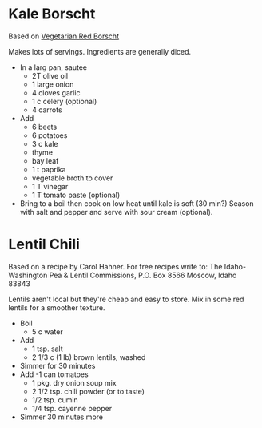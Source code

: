 # Kale Borscht
Based on [Vegetarian Red Borscht](https://cooking.nytimes.com/recipes/1019972-vegetarian-red-borscht)

Makes lots of servings. Ingredients are generally diced.

- In a larg pan, sautee
  - 2T olive oil
  - 1 large onion
  - 4 cloves garlic
  - 1 c celery (optional)
  - 4 carrots
- Add
  - 6 beets
  - 6 potatoes
  - 3 c kale
  - thyme
  - bay leaf
  - 1 t paprika
  - vegetable broth to cover
  - 1 T vinegar
  - 1 T tomato paste (optional)
- Bring to a boil then cook on low heat until kale is soft (30 min?) Season with salt and pepper and serve with sour cream (optional). 

# Lentil Chili
Based on a recipe by Carol Hahner. For free recipes write to:  The Idaho-Washington Pea & Lentil Commissions, P.O. Box 8566 Moscow, Idaho 83843

Lentils aren't local but they're cheap and easy to store. Mix in some red lentils for a smoother texture.

- Boil
  - 5 c water
- Add
  - 1 tsp. salt
  - 2 1/3 c (1 lb) brown lentils, washed
- Simmer for 30 minutes
- Add
  -1 can tomatoes
  - 1 pkg. dry onion soup mix
  - 2 1/2 tsp. chili powder (or to taste)
  - 1/2 tsp. cumin
  - 1/4 tsp. cayenne pepper
- Simmer 30 minutes more
